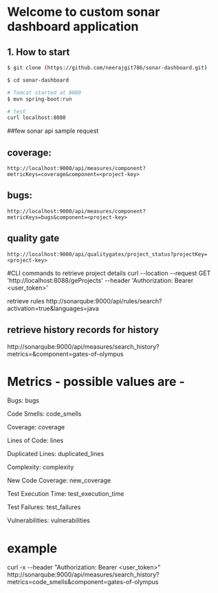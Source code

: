 # Welcome to custom sonar dashboard application

## 1. How to start
```bash
$ git clone (https://github.com/neerajgit786/sonar-dashboard.git)

$ cd sonar-dashboard

# Tomcat started at 8080
$ mvn spring-boot:run

# test
curl localhost:8080

```
##few sonar api sample request

## coverage:
	http://localhost:9000/api/measures/component?metricKeys=coverage&component=<project-key>
## bugs:
	http://localhost:9000/api/measures/component?metricKeys=bugs&component=<project-key>
## quality gate 
	http://localhost:9000/api/qualitygates/project_status?projectKey=<project-key>

#CLI commands to retrieve project details 
curl --location --request GET 'http://localhost:8088/geProjects' --header 'Authorization: Bearer <user_token>'

retrieve rules
http://sonarqube:9000/api/rules/search?activation=true&languages=java

## retrieve history records for history
http://sonarqube:9000/api/measures/search_history?metrics=<metrics>&component=gates-of-olympus

# Metrics - possible values are -
Bugs: bugs

Code Smells: code_smells

Coverage: coverage

Lines of Code: lines

Duplicated Lines: duplicated_lines

Complexity: complexity

New Code Coverage: new_coverage

Test Execution Time: test_execution_time

Test Failures: test_failures

Vulnerabilities: vulnerabilities

# example 
curl -x --header "Authorization: Bearer <user_token>" http://sonarqube:9000/api/measures/search_history?metrics=code_smells&component=gates-of-olympus
